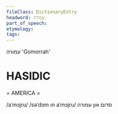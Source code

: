 ```yaml
---
fileClass: DictionaryEntry
headword: עמורה
part_of_speech: 
etymology: 
tags: 
---
```

עמורה
'Gomorrah'

HASIDIC
=======
= AMERICA = 

/aˈmɔjru/
/səˈdɔm ɩn aˈmɔjru/ סדום און עמורה